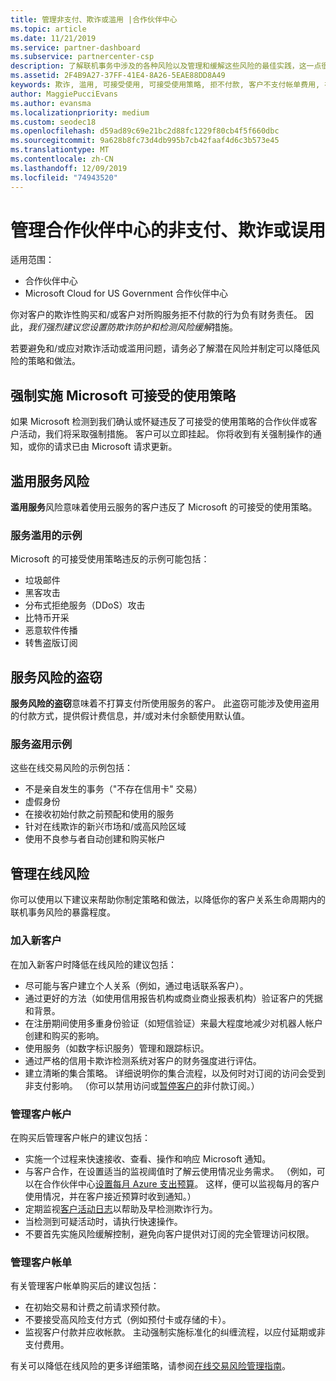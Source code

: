 ```yaml
---
title: 管理非支付、欺诈或滥用 |合作伙伴中心
ms.topic: article
ms.date: 11/21/2019
ms.service: partner-dashboard
ms.subservice: partnercenter-csp
description: 了解联机事务中涉及的各种风险以及管理和缓解这些风险的最佳实践，这一点很重要。
ms.assetid: 2F4B9A27-37FF-41E4-8A26-5EAE88DD8A49
keywords: 欺诈, 滥用, 可接受使用, 可接受使用策略, 拒不付款, 客户不支付帐单费用, 在线风险, 盗用服务, 滥用服务, 暂停订阅,
author: MaggiePucciEvans
ms.author: evansma
ms.localizationpriority: medium
ms.custom: seodec18
ms.openlocfilehash: d59ad89c69e21bc2d88fc1229f80cb4f5f660dbc
ms.sourcegitcommit: 9a628b8fc73d4db995b7cb42faaf4d6c3b573e45
ms.translationtype: MT
ms.contentlocale: zh-CN
ms.lasthandoff: 12/09/2019
ms.locfileid: "74943520"
---
```

# <a name="managing-non-payment-fraud-or-misuse-in-partner-center"></a>管理合作伙伴中心的非支付、欺诈或误用

适用范围：

- 合作伙伴中心
- Microsoft Cloud for US Government 合作伙伴中心

你对客户的欺诈性购买和/或客户对所购服务拒不付款的行为负有财务责任。 因此，*我们强烈建议您设置防欺诈防护和检测风险缓解*措施。

若要避免和/或应对欺诈活动或滥用问题，请务必了解潜在风险并制定可以降低风险的策略和做法。

## <a name="enforcement-of-microsoft-acceptable-use-policy"></a>强制实施 Microsoft 可接受的使用策略

如果 Microsoft 检测到我们确认或怀疑违反了可接受的使用策略的合作伙伴或客户活动，我们将采取强制措施。 客户可以立即挂起。 你将收到有关强制操作的通知，或你的请求已由 Microsoft 请求更新。

## <a name="abuse-of-service-risks"></a>滥用服务风险

**滥用服务**风险意味着使用云服务的客户违反了 Microsoft 的可接受的使用策略。

### <a name="examples-of-abuse-of-service"></a>服务滥用的示例

Microsoft 的可接受使用策略违反的示例可能包括：

- 垃圾邮件
- 黑客攻击
- 分布式拒绝服务（DDoS）攻击
- 比特币开采
- 恶意软件传播
- 转售盗版订阅

## <a name="theft-of-service-risks"></a>服务风险的盗窃

**服务风险的盗窃**意味着不打算支付所使用服务的客户。 此盗窃可能涉及使用盗用的付款方式，提供假计费信息，并/或对未付余额使用默认值。

### <a name="examples-of-service-theft"></a>服务盗用示例

这些在线交易风险的示例包括：

- 不是亲自发生的事务（"不存在信用卡" 交易）
- 虚假身份
- 在接收初始付款之前预配和使用的服务
- 针对在线欺诈的新兴市场和/或高风险区域
- 使用不良参与者自动创建和购买帐户

## <a name="managing-online-risk"></a>管理在线风险

你可以使用以下建议来帮助你制定策略和做法，以降低你的客户关系生命周期内的联机事务风险的暴露程度。

### <a name="onboarding-new-customers"></a>加入新客户

在加入新客户时降低在线风险的建议包括：

- 尽可能与客户建立个人关系（例如，通过电话联系客户）。
- 通过更好的方法（如使用信用报告机构或商业商业报表机构）验证客户的凭据和背景。
- 在注册期间使用多重身份验证（如短信验证）来最大程度地减少对机器人帐户创建和购买的影响。
- 使用服务（如数字标识服务）管理和跟踪标识。
- 通过严格的信用卡欺诈检测系统对客户的财务强度进行评估。
- 建立清晰的集合策略。 详细说明你的集合流程，以及何时对订阅的访问会受到非支付影响。 （你可以禁用访问或[暂停客户的](suspend-a-subscription.md)非付款订阅。）

### <a name="managing-customer-accounts"></a>管理客户帐户

在购买后管理客户帐户的建议包括：

- 实施一个过程来快速接收、查看、操作和响应 Microsoft 通知。
- 与客户合作，在设置适当的监视阈值时了解云使用情况业务需求。 （例如，可以在合作伙伴中心[设置每月 Azure 支出预算](set-an-azure-spending-budget-for-your-customers.md)。 这样，便可以监视每月的客户使用情况，并在客户接近预算时收到通知。）
- 定期监视[客户活动日志](activity-logs.md)以帮助及早检测欺诈行为。
- 当检测到可疑活动时，请执行快速操作。
- 不要首先实施风险缓解控制，避免向客户提供对订阅的完全管理访问权限。

### <a name="managing-customer-billing"></a>管理客户帐单

有关管理客户帐单购买后的建议包括：

- 在初始交易和计费之前请求预付款。
- 不要接受高风险支付方式（例如预付卡或存储的卡）。
- 监视客户付款并应收帐款。 主动强制实施标准化的纠缠流程，以应付延期或非支付费用。

有关可以降低在线风险的更多详细策略，请参阅[在线交易风险管理指南](https://assets.windowsphone.com/7d885238-e13b-4f10-a682-3d5adacd2859/CSP-PartnerRiskGuide-APSFinal_InvariantCulture_Default.zip)。
